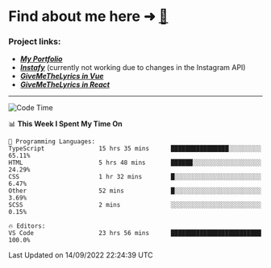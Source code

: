 # Find about me here ➜ [🧑](https://pauabella.dev)

### Project links:
- ***[My Portfolio](https://pauabella.dev)***
- ***[Instafy](https://instafy.me)*** (currently not working due to changes in the Instagram API)
- ***[GiveMeTheLyrics in Vue](https://lyrics.pauabella.dev)***
- ***[GiveMeTheLyrics in React](https://pauabella.dev/GiveMeTheLyrics)***

---
<!--START_SECTION:waka-->
![Code Time](http://img.shields.io/badge/Code%20Time-1%2C435%20hrs%2049%20mins-blue)

📊 **This Week I Spent My Time On** 

```text
💬 Programming Languages: 
TypeScript               15 hrs 35 mins      ████████████████░░░░░░░░░   65.11% 
HTML                     5 hrs 48 mins       ██████░░░░░░░░░░░░░░░░░░░   24.29% 
CSS                      1 hr 32 mins        █░░░░░░░░░░░░░░░░░░░░░░░░   6.47% 
Other                    52 mins             █░░░░░░░░░░░░░░░░░░░░░░░░   3.69% 
SCSS                     2 mins              ░░░░░░░░░░░░░░░░░░░░░░░░░   0.15%

🔥 Editors: 
VS Code                  23 hrs 56 mins      █████████████████████████   100.0%

```


 Last Updated on 14/09/2022 22:24:39 UTC
<!--END_SECTION:waka-->

